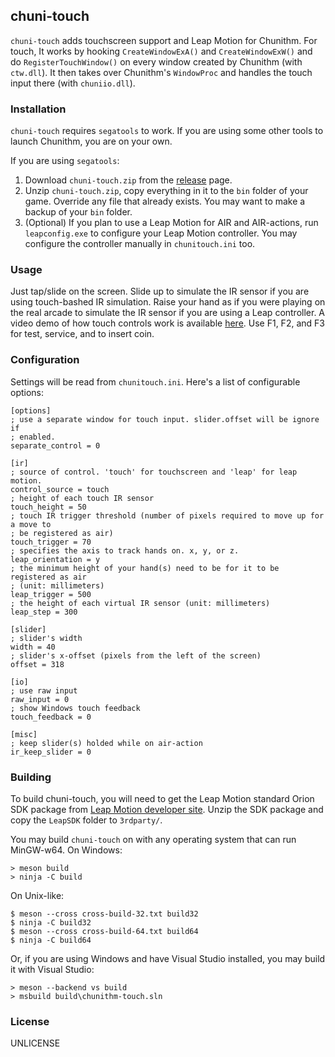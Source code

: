 chuni-touch
---

`chuni-touch` adds touchscreen support and Leap Motion for Chunithm. For touch, It works by hooking `CreateWindowExA()` and `CreateWindowExW()` and do `RegisterTouchWindow()` on every window created by Chunithm (with `ctw.dll`). It then takes over Chunithm's `WindowProc` and handles the touch input there (with `chuniio.dll`).

### Installation

`chuni-touch` requires `segatools` to work. If you are using some other tools to launch Chunithm, you are on your own.

If you are using `segatools`:

1. Download `chuni-touch.zip` from the [release](https://github.com/Nat-Lab/chunithm-touch/releases) page.
2. Unzip `chuni-touch.zip`, copy everything in it to the `bin` folder of your game. Override any file that already exists. You may want to make a backup of your `bin` folder.
3. (Optional) If you plan to use a Leap Motion for AIR and AIR-actions, run `leapconfig.exe` to configure your Leap Motion controller. You may configure the controller manually in `chunitouch.ini` too.

### Usage

Just tap/slide on the screen. Slide up to simulate the IR sensor if you are using touch-bashed IR simulation. Raise your hand as if you were playing on the real arcade to simulate the IR sensor if you are using a Leap controller. A video demo of how touch controls work is available [here](https://youtu.be/Uknwet_-wWw). Use F1, F2, and F3 for test, service, and to insert coin. 

### Configuration

Settings will be read from `chunitouch.ini`. Here's a list of configurable options:

```
[options]
; use a separate window for touch input. slider.offset will be ignore if 
; enabled.
separate_control = 0

[ir]
; source of control. 'touch' for touchscreen and 'leap' for leap motion.
control_source = touch
; height of each touch IR sensor
touch_height = 50
; touch IR trigger threshold (number of pixels required to move up for a move to
; be registered as air)
touch_trigger = 70
; specifies the axis to track hands on. x, y, or z.
leap_orientation = y
; the minimum height of your hand(s) need to be for it to be registered as air
; (unit: millimeters)
leap_trigger = 500
; the height of each virtual IR sensor (unit: millimeters)
leap_step = 300

[slider]
; slider's width
width = 40
; slider's x-offset (pixels from the left of the screen)
offset = 318

[io]
; use raw input
raw_input = 0
; show Windows touch feedback
touch_feedback = 0

[misc]
; keep slider(s) holded while on air-action
ir_keep_slider = 0
```

### Building

To build chuni-touch, you will need to get the Leap Motion standard Orion SDK package from [Leap Motion developer site](http://developer.leapmotion.com). Unzip the SDK package and copy the `LeapSDK` folder to `3rdparty/`.

You may build `chuni-touch` on with any operating system that can run MinGW-w64. On Windows:

```
> meson build
> ninja -C build
```

On Unix-like: 

```
$ meson --cross cross-build-32.txt build32
$ ninja -C build32
$ meson --cross cross-build-64.txt build64
$ ninja -C build64
```

Or, if you are using Windows and have Visual Studio installed, you may build it with Visual Studio: 

```
> meson --backend vs build
> msbuild build\chunithm-touch.sln
```

### License
UNLICENSE